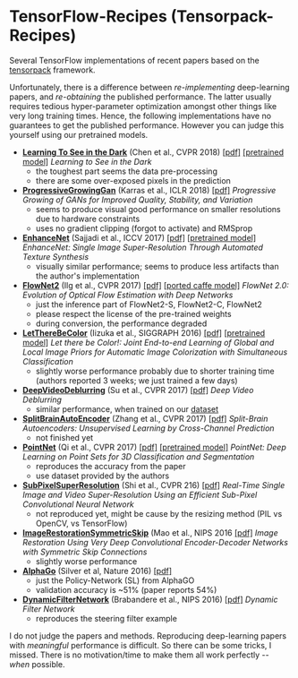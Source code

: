 # TensorFlow-Recipes (Tensorpack-Recipes)

Several TensorFlow implementations of recent papers based on the [tensorpack](https://github.com/ppwwyyxx/tensorpack) framework.

Unfortunately, there is a difference between *re-implementing* deep-learning papers, and *re-obtaining* the published performance. The latter usually requires tedious hyper-parameter optimization amongst other things like very long training times. Hence, the following implementations have no guarantees to get the published performance. However you can judge this yourself using our pretrained models.

- **[Learning To See in the Dark](./LearningToSeeInTheDark)** (Chen et al., CVPR 2018) [[pdf]](https://arxiv.org/abs/1805.01934) [[pretrained model]](http://files.patwie.com/recipes/models/seeinthedark.npz)
*Learning to See in the Dark*
    + the toughest part seems the data pre-processing
    + there are some over-exposed pixels in the prediction
- **[ProgressiveGrowingGan](./ProgressiveGrowingGan)** (Karras et al., ICLR 2018) [[pdf]](https://arxiv.org/abs/1710.10196)
*Progressive Growing of GANs for Improved Quality, Stability, and Variation*
    + seems to produce visual good performance on smaller resolutions due to hardware constraints
    + uses no gradient clipping (forgot to activate) and RMSprop
- **[EnhanceNet](./EnhanceNet)** (Sajjadi et al., ICCV 2017) [[pdf]](https://arxiv.org/abs/1612.07919) [[pretrained model]](http://files.patwie.com/recipes/models/enet-pat.npy)
*EnhanceNet: Single Image Super-Resolution Through Automated Texture Synthesis*
    + visually similar performance; seems to produce less artifacts than the author's implementation
- **[FlowNet2](./OpticalFlow)** (Ilg et al., CVPR 2017) [[pdf]](https://arxiv.org/abs/1612.01925) [[ported caffe model]](http://files.patwie.com/recipes/models/weights.npz)
*FlowNet 2.0: Evolution of Optical Flow Estimation with Deep Networks*
    + just the inference part of FlowNet2-S, FlowNet2-C, FlowNet2
    + please respect the license of the pre-trained weights
    + during conversion, the performance degraded
- **[LetThereBeColor](./LetThereBeColor)** (Iizuka et al., SIGGRAPH 2016) [[pdf]](http://hi.cs.waseda.ac.jp/~iizuka/projects/colorization/en/) [[pretrained model]](http://files.patwie.com/recipes/models/let-there-be-color.npy)
*Let there be Color!: Joint End-to-end Learning of Global and Local Image Priors for Automatic Image Colorization with Simultaneous Classification*
    + slightly worse performance probably due to shorter training time (authors reported 3 weeks; we just trained a few days)
- **[DeepVideoDeblurring](./DeepVideoDeblurring)** (Su et al., CVPR 2017) [[pdf]](https://arxiv.org/abs/1611.08387)
*Deep Video Deblurring*
    + similar performance, when trained on our [dataset](https://github.com/cgtuebingen/learning-blind-motion-deblurring)
- **[SplitBrainAutoEncoder](./SplitBrainAutoEncoder)** (Zhang et al., CVPR 2017) [[pdf]](https://arxiv.org/abs/1611.09842)
*Split-Brain Autoencoders: Unsupervised Learning by Cross-Channel Prediction*
    + not finished yet
- **[PointNet](./PointNet)** (Qi et al., CVPR 2017) [[pdf]](https://arxiv.org/abs/1612.00593) [[pretrained model]](http://files.patwie.com/recipes/models/pointnet.npy)
*PointNet: Deep Learning on Point Sets for 3D Classification and Segmentation*
    + reproduces the accuracy from the paper
    + use dataset provided by the authors
- **[SubPixelSuperResolution](./SubPixelSuperResolution)** (Shi et al., CVPR 216) [[pdf]](https://arxiv.org/abs/1609.05158)
*Real-Time Single Image and Video Super-Resolution Using an Efficient Sub-Pixel Convolutional Neural Network*
    + not reproduced yet, might be cause by the resizing method (PIL vs OpenCV, vs TensorFlow)
- **[ImageRestorationSymmetricSkip](./ImageRestorationSymmetricSkip)** (Mao et al., NIPS 2016 [[pdf]](https://arxiv.org/abs/1606.08921)
*Image Restoration Using Very Deep Convolutional Encoder-Decoder Networks with Symmetric Skip Connections*
    + slightly worse performance
- **[AlphaGo](./AlphaGo)** (Silver et al, Nature 2016) [[pdf]](https://gogameguru.com/i/2016/03/deepmind-mastering-go.pdf)
    + just the Policy-Network (SL) from AlphaGO
    + validation accuracy is ~51% (paper reports 54%)
- **[DynamicFilterNetwork](./DynamicFilterNetwork)** (Brabandere et al., NIPS 2016) [[pdf]](https://arxiv.org/abs/1605.09673)
*Dynamic Filter Network*
    + reproduces the steering filter example


 I do not judge the papers and methods. Reproducing deep-learning papers with *meaningful* performance is difficult. So there can be some tricks, I missed.
 There is no motivation/time to make them all work perfectly -- *when* possible.
